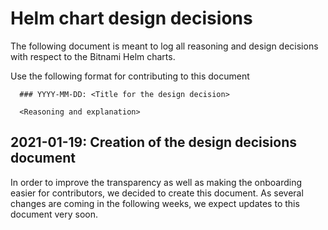 # Helm chart design decisions

The following document is meant to log all reasoning and design decisions with respect
to the Bitnami Helm charts.

Use the following format for contributing to this document

```
  ### YYYY-MM-DD: <Title for the design decision>

  <Reasoning and explanation>
```

## 2021-01-19: Creation of the design decisions document

In order to improve the transparency as well as making the onboarding easier for contributors,
we decided to create this document. As several changes are coming in the following weeks, we
expect updates to this document very soon.
